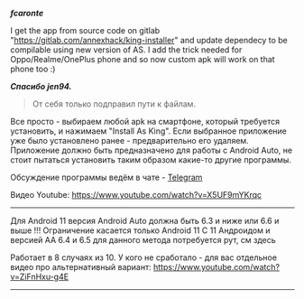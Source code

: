 ***fcaronte***


I get the app from source code on gitlab "https://gitlab.com/annexhack/king-installer" and update dependecy to be compilable using new version of AS.
I add the trick needed for Oppo/Realme/OnePlus phone and so now custom apk will work on that phone too :)


***Спасибо jen94.***

> От себя только подправил пути к файлам.

Все просто - выбираем любой apk на смартфоне, который требуется установить, и нажимаем "Install As King".
Если выбранное приложение уже было установлено ранее - предварительно его удаляем.
Приложение должно быть предназначено для работы с Android Auto, не стоит пытаться установить таким образом какие-то другие программы.

Обсуждение программы ведём в чате - [Telegram](https://t.me/Android_auto_4pda)

Видео Youtube: https://www.youtube.com/watch?v=X5UF9mYKrqc
____
Для Android 11 версия Android Auto должна быть 6.3 и ниже или 6.6 и выше !!! Ограничение касается только Android 11
С 11 Андроидом и версией АА 6.4 и 6.5 для данного метода потребуется рут, см здесь

Работает в 8 случаях из 10. У кого не сработало - для вас отдельное видео про альтернативный вариант: https://www.youtube.com/watch?v=ZiFnHxu-g4E
____
